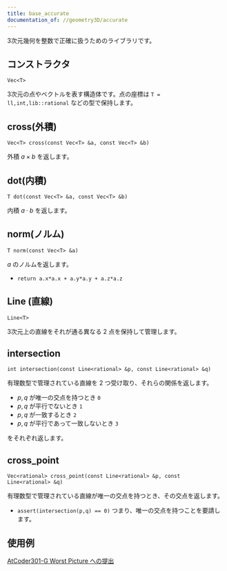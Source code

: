 ```yaml
---
title: base_accurate
documentation_of: //geometry3D/accurate
---
```


3次元幾何を整数で正確に扱うためのライブラリです。

## コンストラクタ

`Vec<T>`

3次元の点やベクトルを表す構造体です。点の座標は `T = ll,int,lib::rational` などの型で保持します。

## cross(外積)

`Vec<T> cross(const Vec<T> &a, const Vec<T> &b)`

外積 $a\times b$ を返します。

## dot(内積)

`T dot(const Vec<T> &a, const Vec<T> &b)`

内積 $a\cdot b$ を返します。

## norm(ノルム)

`T norm(const Vec<T> &a)`

$a$ のノルムを返します。

- `return a.x*a.x + a.y*a.y + a.z*a.z`

## Line (直線)

`Line<T>`

3次元上の直線をそれが通る異なる $2$ 点を保持して管理します。

## intersection

`int intersection(const Line<rational> &p, const Line<rational> &q)`

有理数型で管理されている直線を $2$ つ受け取り、それらの関係を返します。

- $p,q$ が唯一の交点を持つとき `0`
- $p,q$ が平行でないとき `1`
- $p,q$ が一致するとき `2`
- $p,q$ が平行であって一致しないとき `3`

をそれぞれ返します。

## cross_point

`Vec<rational> cross_point(const Line<rational> &p, const Line<rational> &q)`

有理数型で管理されている直線が唯一の交点を持つとき、その交点を返します。

- `assert(intersection(p,q) == 0)` つまり、唯一の交点を持つことを要請します。


## 使用例

[AtCoder301-G Worst Picture への提出](https://atcoder.jp/contests/abc301/submissions/41476430)
